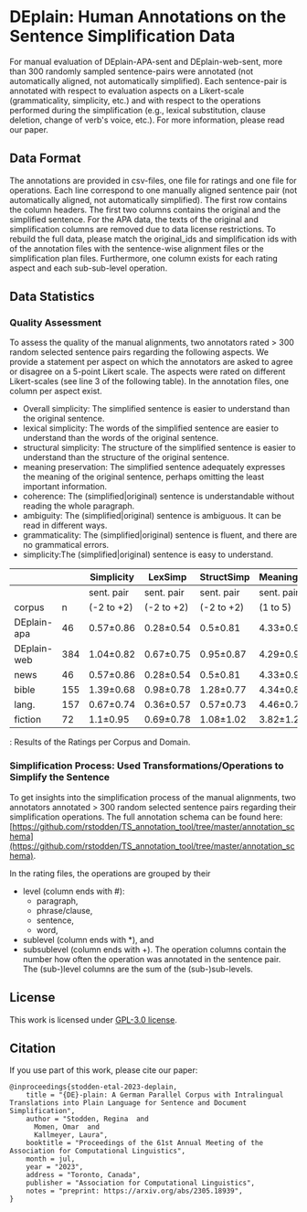 # DEplain: Human Annotations on the Sentence Simplification Data

For manual evaluation of DEplain-APA-sent and DEplain-web-sent, more than 300  randomly sampled sentence-pairs were annotated (not automatically aligned, not automatically simplified). Each sentence-pair is annotated with respect to evaluation aspects on a Likert-scale (grammaticality, simplicity, etc.) and with respect to the operations performed during the simplification (e.g., lexical substitution, clause deletion, change of verb's voice, etc.). For more information, please read our paper.



## Data Format
The annotations are provided in csv-files, one file for ratings and one file for operations. Each line correspond to one manually aligned sentence pair (not automatically aligned, not automatically simplified). The first row contains the column headers. The first two columns contains the original and the simplified sentence. For the APA data, the texts of the original and simplification columns are removed due to data license restrictions. To rebuild the full data, please match the original_ids and simplification ids with of the annotation files with the sentence-wise alignment files or the simplification plan files.
Furthermore, one column exists for each rating aspect and each sub-sub-level operation. 


## Data Statistics

### Quality Assessment
To assess the quality of the manual alignments, two annotators rated > 300 random selected sentence pairs regarding the following aspects. We provide a statement per aspect on which the annotators are asked to agree or disagree on a 5-point Likert scale. The aspects were rated on different Likert-scales (see line 3 of the following table). In the annotation files, one column per aspect exist.

- Overall simplicity: The simplified sentence is easier to understand than the original sentence.
- lexical simplicity: The words of the simplified sentence are easier to understand than the words of the original sentence.
- structural simplicity: The structure of the simplified sentence is easier to understand than the structure of the original sentence.
- meaning preservation: The simplified sentence adequately expresses the meaning of the original sentence, perhaps omitting the least important information.
- coherence: The (simplified|original) sentence is understandable without reading
the whole paragraph.
- ambiguity: The (simplified|original) sentence is ambiguous. It can be read in different ways. 
- grammaticality: The (simplified|original) sentence is fluent, and there are no grammatical errors.
- simplicity:The (simplified|original) sentence is easy to understand.


|              |            | Simplicity | LexSimp    | StructSimp | MeaningP.  |     Coherence     |                   |    Grammaticality   |                     |     Simplicity    |                   |
|-----------------------|------------|---------------------|---------------------|---------------------|---------------------|:-----------------:|-------------------|:-------------------:|---------------------|:-----------------:|-------------------|
|                       |            | sent. pair | sent. pair | sent. pair | sent. pair | complex  | simple   | complex    | simple     | complex  | simple   |
| corpus       | n | (-2 to +2) | (-2 to +2) | (-2 to +2) | (1 to 5)   | (1 to 5) | (1 to 5) | (-2 to +2) | (-2 to +2) | (1 to 5) | (1 to 5) |
| DEplain-apa | 46         | 0.57±0.86       | 0.28±0.54       | 0.5±0.81        | 4.33±0.97       | 3.26±1.6      | 3.54±1.54     | 1.96±0.29       | 2.0±0.0         | 4.39±0.77     | 4.72±0.46     |
| DEplain-web | 384        | 1.04±0.82       | 0.67±0.75       | 0.95±0.87       | 4.29±0.93       | 2.82±1.48     | 3.08±1.4      | 1.72±0.79       | 1.96±0.26       | 3.48±1.18     | 4.46±0.69     |
| news         | 46         | 0.57±0.86       | 0.28±0.54       | 0.5±0.81        | 4.33±0.97       | 3.26±1.6      | 3.54±1.54     | 1.96±0.29       | 2.0±0.0         | 4.39±0.77     | 4.72±0.46     |
| bible        | 155        | 1.39±0.68       | 0.98±0.78       | 1.28±0.77       | 4.34±0.84       | 2.12±1.22     | 2.63±1.22     | 1.45±1.06       | 1.92±0.35       | 2.97±1.27     | 4.44±0.72     |
| lang.        | 157        | 0.67±0.74       | 0.36±0.57       | 0.57±0.73       | 4.46±0.73       | 3.83±1.27     | 3.82±1.27     | 1.96±0.22       | 1.97±0.21       | 4.01±0.81     | 4.43±0.71     |
| fiction      | 72         | 1.1±0.95        | 0.69±0.78       | 1.08±1.02       | 3.82±1.29       | 2.08±1.06     | 2.42±1.33     | 1.75±0.71       | 2.0±0.0         | 3.42±1.16     | 4.56±0.58     |

: Results of the Ratings per Corpus and Domain.

### Simplification Process: Used Transformations/Operations to Simplify the Sentence
To get insights into the simplification process of the manual alignments, two annotators annotated > 300 random selected sentence pairs regarding their simplification operations. The full annotation schema can be found here: [https://github.com/rstodden/TS_annotation_tool/tree/master/annotation_schema](https://github.com/rstodden/TS_annotation_tool/tree/master/annotation_schema).

In the rating files, the operations are grouped by their 

- level (column ends with #): 
    - paragraph,
    - phrase/clause,
    - sentence,
    - word,
- sublevel (column ends with *), and
- subsublevel (column ends with +).
The operation columns contain the number how often the operation was annotated in the sentence pair. The (sub-)level columns are the sum of the (sub-)sub-levels.


## License
This work is licensed under [GPL-3.0 license](LICENSE).

## Citation
If you use part of this work, please cite our paper:


```
@inproceedings{stodden-etal-2023-deplain,
    title = "{DE}-plain: A German Parallel Corpus with Intralingual Translations into Plain Language for Sentence and Document Simplification",
    author = "Stodden, Regina  and
      Momen, Omar  and
      Kallmeyer, Laura",
    booktitle = "Proceedings of the 61st Annual Meeting of the Association for Computational Linguistics",
    month = jul,
    year = "2023",
    address = "Toronto, Canada",
    publisher = "Association for Computational Linguistics",
    notes = "preprint: https://arxiv.org/abs/2305.18939",
}
```
